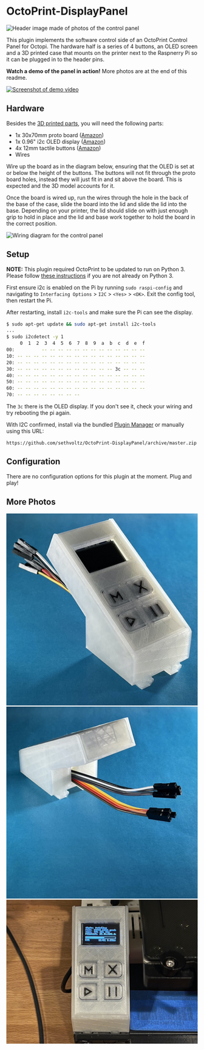 # OctoPrint-DisplayPanel

![Header image made of photos of the control panel](https://raw.githubusercontent.com/sethvoltz/OctoPrint-DisplayPanel/master/docs/header.jpg)

This plugin implements the software control side of an OctoPrint Control Panel for Octopi. The hardware half is a series of 4 buttons, an OLED screen and a 3D printed case that mounts on the printer next to the Raspnerry Pi so it can be plugged in to the header pins.

**Watch a demo of the panel in action!** More photos are at the end of this readme.

[![Screenshot of demo video](https://img.youtube.com/vi/78emT1ollu4/0.jpg)](https://youtu.be/78emT1ollu4 "Click here to watch a demo on YouTube")

## Hardware

Besides the [3D printed parts](https://www.thingiverse.com/thing:4674214), you will need the following parts:

- 1x 30x70mm proto board ([Amazon](https://www.amazon.com/gp/product/B06XGWSWT1))
- 1x 0.96" i2c OLED display ([Amazon](https://www.amazon.com/gp/product/B0833PF7ML))
- 4x 12mm tactile buttons ([Amazon](https://www.amazon.com/gp/product/B019I11FI2))
- Wires

Wire up the board as in the diagram below, ensuring that the OLED is set at or below the height of the buttons. The buttons will not fit through the proto board holes, instead they will just fit in and sit above the board. This is expected and the 3D model accounts for it.

Once the board is wired up, run the wires through the hole in the back of the base of the case, slide the board into the lid and slide the lid into the base. Depending on your printer, the lid should slide on with just enough grip to hold in place and the lid and base work together to hold the board in the correct position.

![Wiring diagram for the control panel](https://raw.githubusercontent.com/sethvoltz/OctoPrint-DisplayPanel/master/docs/wiring-diagram.png)

## Setup

**NOTE:** This plugin required OctoPrint to be updated to run on Python 3. Please follow [these instructions](https://community.octoprint.org/t/upgrade-your-octoprint-install-to-python-3/23973) if you are not already on Python 3.

First ensure i2c is enabled on the Pi by running `sudo raspi-config` and navigating to `Interfacing Options` > `I2C` > `<Yes>` > `<OK>`. Exit the config tool, then restart the Pi.

After restarting, install `i2c-tools` and make sure the Pi can see the display.

```bash
$ sudo apt-get update && sudo apt-get install i2c-tools
...
$ sudo i2cdetect -y 1
     0  1  2  3  4  5  6  7  8  9  a  b  c  d  e  f
00:          -- -- -- -- -- -- -- -- -- -- -- -- --
10: -- -- -- -- -- -- -- -- -- -- -- -- -- -- -- --
20: -- -- -- -- -- -- -- -- -- -- -- -- -- -- -- --
30: -- -- -- -- -- -- -- -- -- -- -- -- 3c -- -- --
40: -- -- -- -- -- -- -- -- -- -- -- -- -- -- -- --
50: -- -- -- -- -- -- -- -- -- -- -- -- -- -- -- --
60: -- -- -- -- -- -- -- -- -- -- -- -- -- -- -- --
70: -- -- -- -- -- -- -- --
```

The `3c` there is the OLED display. If you don't see it, check your wiring and try rebooting the pi again.

With I2C confirmed, install via the bundled [Plugin Manager](https://docs.octoprint.org/en/master/bundledplugins/pluginmanager.html) or manually using this URL:

```none
https://github.com/sethvoltz/OctoPrint-DisplayPanel/archive/master.zip
```

## Configuration

There are no configuration options for this plugin at the moment. Plug and play!

## More Photos

![Hardware shot from front](docs/glamour-1.jpeg)
![Hardware shot from back](docs/glamour-2.jpeg)
![Hardware In-Situ](docs/in-situ.jpeg)
